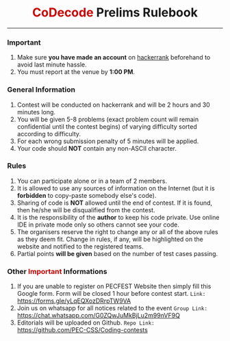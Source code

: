 # <center><span style="color: #cc0000">CoDecode</span> Prelims Rulebook</center>
---

### Important
1. Make sure **you have made an account** on [hackerrank](https://www.hackerrank.com/access-account/) beforehand to avoid last minute hassle.
2. You must report at the venue by **1:00 PM**.

### General Information

1. Contest will be conducted on hackerrank and will be 2 hours and 30 minutes long.
2. You will be given 5-8 problems (exact problem count will remain confidential until the contest begins) of varying difficulty sorted according to difficulty.
3. For each wrong submission penalty of 5 minutes will be applied.
4. Your code should **NOT** contain any non-ASCII character.

### Rules

1. You can participate alone or in a team of 2 members. 
2. It is allowed to use any sources of information on the Internet (but it is **forbidden** to copy-paste somebody else's code).
3. Sharing of code is **NOT** allowed until the end of contest. If it is found, then he/she will be disqualified from the contest.
4. It is the responsibility of the **author** to keep his code private. Use online IDE in private mode only so others cannot see your code.
5. The organisers reserve the right to change any or all of the above rules as they deem fit. Change in rules, if any, will be highlighted on the website and notified to the registered teams.
6. Partial points **will be given** based on the number of test cases passing.

### Other <span style="color: #cc0000">Important</span> Informations

1. If you are unable to register on PECFEST Website then simply fill this Google form. Form will be closed 1 hour before contest start.
`Link:` https://forms.gle/yLqEQXozDRrpTW9VA 
2. Join us on whatsapp for all notices related to the event 
`Group Link:` https://chat.whatsapp.com/G0ZQwJuMkBjLu2m99nVF9Q 
3. Editorials will be uploaded on Github. 
`Repo Link:` https://github.com/PEC-CSS/Coding-contests